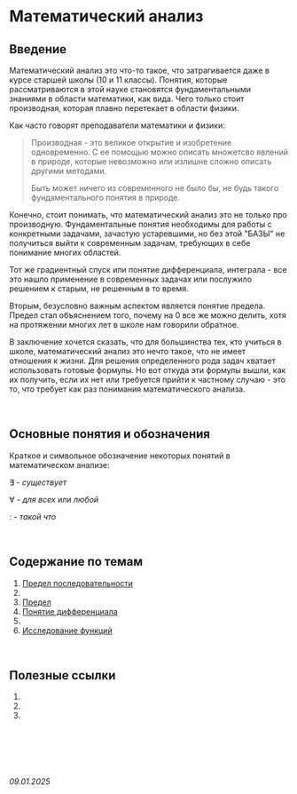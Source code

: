 <head>
    <script src="https://cdn.jsdelivr.net/npm/mathjax@3/es5/tex-mml-chtml.js"></script>
    <script
    type="module"
    src="https://cdn.jsdelivr.net/gh/zerodevx/zero-md@2/dist/zero-md.min.js"
  ></script>
</head>


# **Математический анализ**

## Введение

Математический анализ это что-то такое, что затрагивается даже в курсе старшей школы (10 и 11 классы).
Понятия, которые рассматриваются в этой науке становятся фундаментальными знаниями в области математики, как вида. Чего только стоит производная, которая плавно перетекает в области физики.

Как часто говорят преподаватели математики и физики:

> Производная - это великое открытие и изобретение одновременно. 
> С ее помощью можно описать множетсво явлений в природе, 
> которые невозможно или излишне сложно описать другими методами.
>
> Быть может ничего из современного не было бы, не будь такого фундаментального понятия в природе.

Конечно, стоит понимать, что математический анализ это не только про производную. 
Фундаментальные понятия необходимы для работы с конкретными задачами, зачастую устаревшими, но без этой "БАЗЫ" не получиться выйти к современным задачам, требующих в себе понимание многих областей.

Тот же градиентный спуск или понятие дифференциала, интеграла - все это нашло применение в современных задачах или послужило решением к старым, не решенным в то время. 

Вторым, безусловно важным аспектом является понятие предела.
Предел стал объяснением того, почему на 0 все же можно делить, хотя на протяжении многих лет в школе нам говорили обратное.

В заключение хочется сказать, что для большинства тех, кто учиться в школе, математический анализ это нечто такое, что не имеет отношения к жизни. Для решения определенного рода задач хватает использовать готовые формулы. Но вот откуда эти формулы вышли, как их получить, если их нет или требуется прийти к частному случаю - это то, что требует как раз понимания математического анализа.

<br>

## Основные понятия и обозначения

Краткое и символьное обозначение некоторых понятий в математическом анализе:

$\exists$ - *существует*

$\forall$ - *для всех* или *любой*

$:$ - *такой что*

<br>

## Содержание по темам

1. [Предел последовательности](./Lecture/limit.md)
2. []()
3. [Предел]()
4. [Понятие дифференциала]()
5. []()
6. [Исследование функций]()

<br>

## Полезные ссылки

1. []()
2. []()
3. []()

<br><br>
<br><br>

###### 09.01.2025